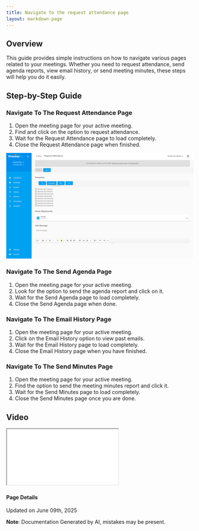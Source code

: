 ```yaml
---
title: Navigate to the request attendance page
layout: markdown-page
---
```

Overview
--------
This guide provides simple instructions on how to navigate various pages related to your meetings. Whether you need to request attendance, send agenda reports, view email history, or send meeting minutes, these steps will help you do it easily.

Step-by-Step Guide
-------------------

### Navigate To The Request Attendance Page
1. Open the meeting page for your active meeting.
2. Find and click on the option to request attendance.
3. Wait for the Request Attendance page to load completely.
4. Close the Request Attendance page when finished.

![Image](../media\meetings\navigate_to_the\Navigate_to_the_request_attendance_page_1.png)

### Navigate To The Send Agenda Page
1. Open the meeting page for your active meeting.
2. Look for the option to send the agenda report and click on it.
3. Wait for the Send Agenda page to load completely.
4. Close the Send Agenda page when done.

### Navigate To The Email History Page
1. Open the meeting page for your active meeting.
2. Click on the Email History option to view past emails.
3. Wait for the Email History page to load completely.
4. Close the Email History page when you have finished.



### Navigate To The Send Minutes Page
1. Open the meeting page for your active meeting.
2. Find the option to send the meeting minutes report and click it.
3. Wait for the Send Minutes page to load completely.
4. Close the Send Minutes page once you are done.


## Video 
<div class="container my-5">
	<div class="embed-responsive embed-responsive-16by9">
		<iframe class="embed-responsive-item" src="..\media\meetings\navigate_to_the\Navigate_to_the_request_attendance_page.webm" allowfullscreen></iframe>
	</div>
</div>



#### Page Details
Updated on June 09th, 2025

**Note**: Documentation Generated by AI, mistakes may be present.